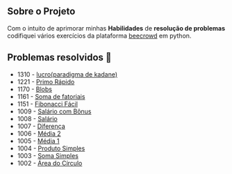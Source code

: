 ## Sobre o Projeto 
Com o intuito de aprimorar minhas **Habilidades** de **resolução de problemas** codifiquei vários exercícios da plataforma [beecrowd](https://judge.beecrowd.com/) em python.

## Problemas resolvidos :rocket: 

- 1310 - [lucro(paradigma de kadane)](https://judge.beecrowd.com/pt/problems/view/1310)
- 1221 - [Primo Rápido](https://judge.beecrowd.com/pt/problems/view/1221)
- 1170 - [Blobs](https://judge.beecrowd.com/pt/problems/view/1170)
- 1161 - [Soma de fatoriais](https://judge.beecrowd.com/pt/problems/view/1161)
- 1151 - [Fibonacci Fácil](https://judge.beecrowd.com/pt/problems/view/1151)
- 1009 - [Salário com Bônus](https://judge.beecrowd.com/pt/problems/view/1009)	
- 1008 - [Salário](https://judge.beecrowd.com/pt/problems/view/1008)	
- 1007 - [Diferença](https://judge.beecrowd.com/pt/problems/view/1007)
- 1006 - [Média 2](https://judge.beecrowd.com/pt/problems/view/1006)
- 1005 - [Média 1](https://judge.beecrowd.com/pt/problems/view/1005)	
- 1004 - [Produto Simples](https://judge.beecrowd.com/pt/problems/view/1004)
- 1003 - [Soma Simples](https://judge.beecrowd.com/pt/problems/view/1003)	
- 1002 - [Área do Círculo](https://judge.beecrowd.com/pt/problems/view/1002)